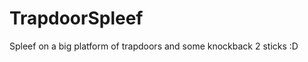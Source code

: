 TrapdoorSpleef
==============

Spleef on a big platform of trapdoors and some knockback 2 sticks :D
